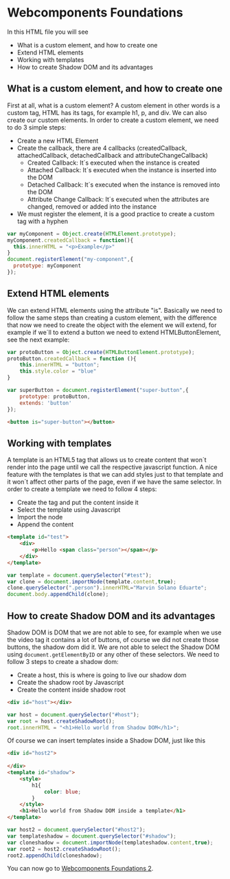 # Webcomponents Foundations
In this HTML file you will see
- What is a custom element, and how to create one
- Extend HTML elements
- Working with templates
- How to create Shadow DOM and its advantages

## What is a custom element, and how to create one
First at all, what is a custom element? A custom element in other words is a custom tag, HTML has its tags, for example h1, p, and div.
We can also create our custom elements.
In order to create a custom element, we need to do 3 simple steps:
- Create a new HTML Element
- Create the callback, there are 4 callbacks (createdCallback, attachedCallback, detachedCallback and attributeChangeCallback)
	- Created Callback: It´s executed when the instance is created
	- Attached Callback: It´s executed when the instance is inserted into the DOM
	- Detached Callback: It´s executed when the instance is removed into the DOM
	- Attribute Change Callback: It´s executed when the attributes are changed, removed or added into the instance
- We must register the element, it is a good practice to create a custom tag with a hyphen

```javascript
var myComponent = Object.create(HTMLElement.prototype);
myComponent.createdCallback = function(){
  this.innerHTML = "<p>Example</p>"
}
document.registerElement("my-component",{
  prototype: myComponent
});
```

## Extend HTML elements
We can extend HTML elements using the attribute "is". Basically we need to follow the same steps than creating a custom element, with the difference that now we need to create the object with the element we will extend, for example if we´ll to extend a button we need to extend HTMLButtonElement, see the next example:

```javascript
var protoButton = Object.create(HTMLButtonElement.prototype);
protoButton.createdCallback = function (){
	this.innerHTML = "button";
	this.style.color = "blue"
}

var superButton = document.registerElement("super-button",{
	prototype: protoButton,
	extends: 'button'
});
```
```html
<button is="super-button"></button>
```

## Working with templates
A template is an HTML5 tag that allows us to create content that won´t render into the page until we call the respective javascript function. A nice feature with the templates is that we can add styles just to that template and it won´t affect other parts of the page, even if we have the same selector.
In order to create a template we need to follow 4 steps:
- Create the tag and put the content inside it
- Select the template using Javascript
- Import the node
- Append the content

```html
<template id="test">
	<div>
		<p>Hello <span class="person"></span></p>
	</div>
</template>
```

```javascript
var template = document.querySelector("#test");
var clone = document.importNode(template.content,true);
clone.querySelector(".person").innerHTML="Marvin Solano Eduarte";
document.body.appendChild(clone);
```

## How to create Shadow DOM and its advantages
Shadow DOM is DOM that we are not able to see, for example when we use the video tag it contains a lot of buttons, of course we did not create those buttons, the shadow dom did it. We are not able to select the Shadow DOM using `document.getElementByID` or any other of these selectors.
We need to follow 3 steps to create a shadow dom:
- Create a host, this is where is going to live our shadow dom
- Create the shadow root by Javascript
- Create the content inside shadow root

```html
<div id="host"></div>
```

```javascript
var host = document.querySelector("#host");
var root = host.createShadowRoot();
root.innerHTML = "<h1>Hello world from Shadow DOM</h1>";
```

Of course we can insert templates inside a Shadow DOM, just like this
```html
<div id="host2">
		
</div>
<template id="shadow">
	<style>
		h1{
			color: blue;
		}
	</style>
	<h1>Hello world from Shadow DOM inside a template</h1>
</template>
```

```javascript
var host2 = document.querySelector("#host2");
var templateshadow = document.querySelector("#shadow");
var cloneshadow = document.importNode(templateshadow.content,true);
var root2 = host2.createShadowRoot();
root2.appendChild(cloneshadow);
```
You can now go to [Webcomponents Foundations 2](https://github.com/marvinse/webcomponents/tree/webcomponentsfoundations2).
